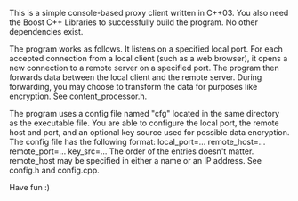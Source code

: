 This is a simple console-based proxy client written in C++03. You also need the Boost C++ Libraries to successfully build the program. No other dependencies exist.

The program works as follows. It listens on a specified local port. For each accepted connection from a local client (such as a web browser), it opens a new connection to a remote server on a specified port. The program then forwards data between the local client and the remote server. During forwarding, you may choose to transform the data for purposes like encryption. See content_processor.h.

The program uses a config file named "cfg" located in the same directory as the executable file. You are able to configure the local port, the remote host and port, and an optional key source used for possible data encryption. The config file has the following format:
local_port=...
remote_host=...
remote_port=...
key_src=...
The order of the entries doesn't matter. remote_host may be specified in either a name or an IP address. See config.h and config.cpp.

Have fun :)
